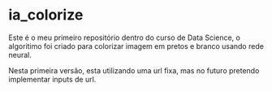 # ia_colorize
Este é o meu primeiro repositório dentro do curso de Data Science, o algoritimo foi criado para colorizar imagem em pretos e branco usando rede neural.

Nesta primeira versão, esta utilizando uma url fixa, mas no futuro pretendo implementar inputs de url.

